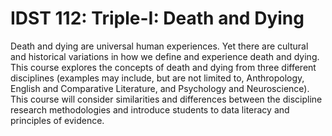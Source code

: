 # IDST 112: Triple-I: Death and Dying

Death and dying are universal human experiences. Yet there are cultural and historical variations in how we define and experience death and dying. This course explores the concepts of death and dying from three different disciplines (examples may include, but are not limited to, Anthropology, English and Comparative Literature, and Psychology and Neuroscience). This course will consider similarities and differences between the discipline research methodologies and introduce students to data literacy and principles of evidence.